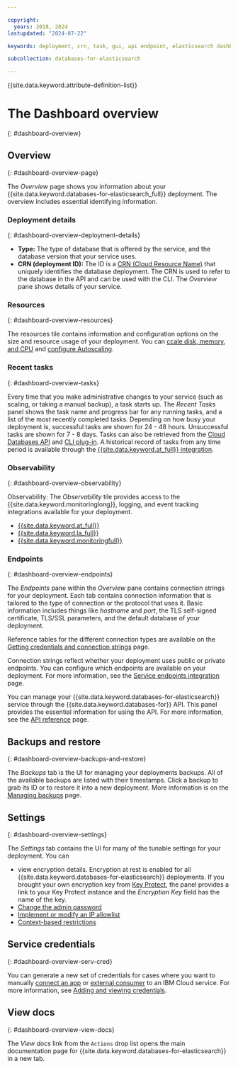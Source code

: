 ```yaml
---

copyright:
  years: 2018, 2024
lastupdated: "2024-07-22"

keywords: deployment, crn, task, gui, api endpoint, elasticsearch dashboard, elasticsearch connection strings

subcollection: databases-for-elasticsearch

---
```


{{site.data.keyword.attribute-definition-list}}

# The Dashboard overview
{: #dashboard-overview}

## Overview
{: #dashboard-overview-page}

The _Overview_ page shows you information about your {{site.data.keyword.databases-for-elasticsearch_full}} deployment. The overview includes essential identifying information.

### Deployment details
{: #dashboard-overview-deployment-details}

- **Type:** The type of database that is offered by the service, and the database version that your service uses.
- **CRN (deployment ID):** The ID is a [CRN (Cloud Resource Name)](/docs/account?topic=account-crn) that uniquely identifies the database deployment. The CRN is used to refer to the database in the API and can be used with the CLI. The _Overview_ pane shows details of your service.

### Resources
{: #dashboard-overview-resources}

The resources tile contains information and configuration options on the size and resource usage of your deployment. You can [ccale disk, memory, and CPU](/docs/databases-for-mongodb?topic=databases-for-mongodb-resources-scaling) and [configure Autoscaling](/docs/databases-for-mongodb?topic=databases-for-mongodb-autoscaling).

### Recent tasks
{: #dashboard-overview-tasks}

Every time that you make administrative changes to your service (such as scaling, or taking a manual backup), a task starts up. The _Recent Tasks_ panel shows the task name and progress bar for any running tasks, and a list of the most recently completed tasks. Depending on how busy your deployment is, successful tasks are shown for 24 - 48 hours. Unsuccessful tasks are shown for 7 - 8 days. Tasks can also be retrieved from the [Cloud Databases API](https://cloud.ibm.com/apidocs/cloud-databases-api/cloud-databases-api-v5#listdeploymenttasks) and [CLI plug-in](https://cloud.ibm.com/docs/databases-cli-plugin?topic=databases-cli-plugin-cdb-reference#deployment-tasks-list). A historical record of tasks from any time period is available through the [{{site.data.keyword.at_full}} integration](/docs/cloud-databases?topic=cloud-databases-activity-tracker).

### Observability
{: #dashboard-overview-observability}

Observability: The _Observability_ tile provides access to the {{site.data.keyword.monitoringlong}}, logging, and event tracking integrations available for your deployment.

- [{{site.data.keyword.at_full}}](/docs/cloud-databases?topic=cloud-databases-activity-tracker)
- [{{site.data.keyword.la_full}}](/docs/cloud-databases?topic=cloud-databases-logging)
- [{{site.data.keyword.monitoringfull}}](/docs/cloud-databases?topic=cloud-databases-sysdig-monitor)

### Endpoints
{: #dashboard-overview-endpoints}

The _Endpoints_ pane within the _Overview_ pane contains connection strings for your deployment. Each tab contains connection information that is tailored to the type of connection or the protocol that uses it. Basic information includes things like _hostname_ and _port_, the TLS self-signed certificate, TLS/SSL parameters, and the default database of your deployment.

Reference tables for the different connection types are available on the [Getting credentials and connection strings](/docs/databases-for-elasticsearch?topic=databases-for-elasticsearch-connection-strings) page.

Connection strings reflect whether your deployment uses public or private endpoints. You can configure which endpoints are available on your deployment. For more information, see the [Service endpoints integration](/docs/databases-for-elasticsearch?topic=databases-for-elasticsearch-service-endpoints) page.

You can manage your {{site.data.keyword.databases-for-elasticsearch}} service through the {{site.data.keyword.databases-for}} API. This panel provides the essential information for using the API. For more information, see the [API reference](https://cloud.ibm.com/apidocs/cloud-databases-api) page.

## Backups and restore
{: #dashboard-overview-backups-and-restore}

The _Backups_ tab is the UI for managing your deployments backups. All of the available backups are listed with their timestamps. Click a backup to grab its ID or to restore it into a new deployment. More information is on the [Managing backups](/docs/databases-for-elasticsearch?topic=databases-for-elasticsearch-dashboard-backups) page.

## Settings
{: #dashboard-overview-settings}

The _Settings_ tab contains the UI for many of the tunable settings for your deployment. You can
- view encryption details. Encryption at rest is enabled for all {{site.data.keyword.databases-for-elasticsearch}} deployments. If you brought your own encryption key from [Key Protect](/docs/databases-for-elasticsearch?topic=databases-for-elasticsearch-key-protect&interface=ui), the panel provides a link to your Key Protect instance and the _Encryption Key_ field has the name of the key.
- [Change the admin password](/docs/databases-for-elasticsearch?topic=databases-for-elasticsearch-user-management&interface=ui#user-management-set-admin-password-ui)
- [Implement or modify an IP allowlist](/docs/databases-for-elasticsearch?topic=databases-for-elasticsearch-allowlisting&interface=ui)
- [Context-based restrictions](/docs/databases-for-elasticsearch?topic=databases-for-elasticsearch-cbr&interface=ui)


## Service credentials
{: #dashboard-overview-serv-cred}

You can generate a new set of credentials for cases where you want to manually [connect an app](/docs/databases-for-elasticsearch?topic=databases-for-elasticsearch-ibmcloud-app) or [external consumer](/docs/databases-for-elasticsearch?topic=databases-for-elasticsearch-external-app) to an IBM Cloud service. For more information, see [Adding and viewing credentials](/docs/account?topic=account-service_credentials).

## View docs
{: #dashboard-overview-view-docs}

The _View docs_ link from the `Actions` drop list opens the main documentation page for {{site.data.keyword.databases-for-elasticsearch}} in a new tab.
